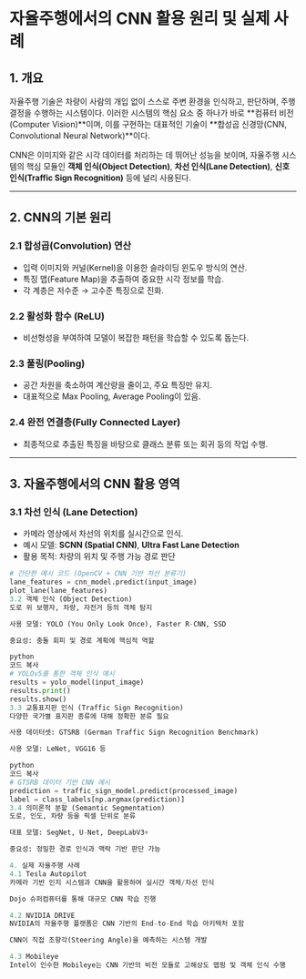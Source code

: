 # 자율주행에서의 CNN 활용 원리 및 실제 사례

## 1. 개요

자율주행 기술은 차량이 사람의 개입 없이 스스로 주변 환경을 인식하고, 판단하며, 주행 결정을 수행하는 시스템이다. 이러한 시스템의 핵심 요소 중 하나가 바로 **컴퓨터 비전(Computer Vision)**이며, 이를 구현하는 대표적인 기술이 **합성곱 신경망(CNN, Convolutional Neural Network)**이다.

CNN은 이미지와 같은 시각 데이터를 처리하는 데 뛰어난 성능을 보이며, 자율주행 시스템의 핵심 모듈인 **객체 인식(Object Detection)**, **차선 인식(Lane Detection)**, **신호 인식(Traffic Sign Recognition)** 등에 널리 사용된다.

---

## 2. CNN의 기본 원리

### 2.1 합성곱(Convolution) 연산
- 입력 이미지와 커널(Kernel)을 이용한 슬라이딩 윈도우 방식의 연산.
- 특징 맵(Feature Map)을 추출하여 중요한 시각 정보를 학습.
- 각 계층은 저수준 → 고수준 특징으로 진화.

### 2.2 활성화 함수 (ReLU)
- 비선형성을 부여하여 모델이 복잡한 패턴을 학습할 수 있도록 돕는다.

### 2.3 풀링(Pooling)
- 공간 차원을 축소하여 계산량을 줄이고, 주요 특징만 유지.
- 대표적으로 Max Pooling, Average Pooling이 있음.

### 2.4 완전 연결층(Fully Connected Layer)
- 최종적으로 추출된 특징을 바탕으로 클래스 분류 또는 회귀 등의 작업 수행.

---

## 3. 자율주행에서의 CNN 활용 영역

### 3.1 차선 인식 (Lane Detection)
- 카메라 영상에서 차선의 위치를 실시간으로 인식.
- 예시 모델: **SCNN (Spatial CNN)**, **Ultra Fast Lane Detection**
- 활용 목적: 차량의 위치 및 주행 가능 경로 판단

```python
# 간단한 예시 코드 (OpenCV + CNN 기반 차선 분류기)
lane_features = cnn_model.predict(input_image)
plot_lane(lane_features)
3.2 객체 인식 (Object Detection)
도로 위 보행자, 차량, 자전거 등의 객체 탐지

사용 모델: YOLO (You Only Look Once), Faster R-CNN, SSD

중요성: 충돌 회피 및 경로 계획에 핵심적 역할

python
코드 복사
# YOLOv5를 통한 객체 인식 예시
results = yolo_model(input_image)
results.print()
results.show()
3.3 교통표지판 인식 (Traffic Sign Recognition)
다양한 국가별 표지판 종류에 대해 정확한 분류 필요

사용 데이터셋: GTSRB (German Traffic Sign Recognition Benchmark)

사용 모델: LeNet, VGG16 등

python
코드 복사
# GTSRB 데이터 기반 CNN 예시
prediction = traffic_sign_model.predict(processed_image)
label = class_labels[np.argmax(prediction)]
3.4 의미론적 분할 (Semantic Segmentation)
도로, 인도, 차량 등을 픽셀 단위로 분류

대표 모델: SegNet, U-Net, DeepLabV3+

중요성: 정밀한 경로 인식과 맥락 기반 판단 가능

4. 실제 자율주행 사례
4.1 Tesla Autopilot
카메라 기반 인지 시스템과 CNN을 활용하여 실시간 객체/차선 인식

Dojo 슈퍼컴퓨터를 통해 대규모 CNN 학습 진행

4.2 NVIDIA DRIVE
NVIDIA의 자율주행 플랫폼은 CNN 기반의 End-to-End 학습 아키텍처 포함

CNN이 직접 조향각(Steering Angle)을 예측하는 시스템 개발

4.3 Mobileye
Intel이 인수한 Mobileye는 CNN 기반의 비전 모듈로 고해상도 맵핑 및 객체 인식 수행

